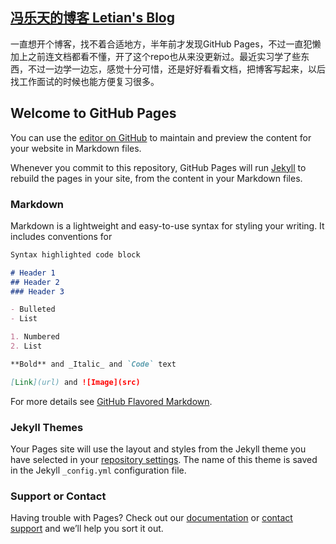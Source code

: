 ## [冯乐天的博客 Letian's Blog](https://letianfeng.github.io/)

一直想开个博客，找不着合适地方，半年前才发现GitHub Pages，不过一直犯懒加上之前连文档都看不懂，开了这个repo也从来没更新过。最近实习学了些东西，不过一边学一边忘，感觉十分可惜，还是好好看看文档，把博客写起来，以后找工作面试的时候也能方便复习很多。

## Welcome to GitHub Pages

You can use the [editor on GitHub](https://github.com/LetianFeng/LetianFeng.github.io/edit/master/README.md) to maintain and preview the content for your website in Markdown files.

Whenever you commit to this repository, GitHub Pages will run [Jekyll](https://jekyllrb.com/) to rebuild the pages in your site, from the content in your Markdown files.

### Markdown

Markdown is a lightweight and easy-to-use syntax for styling your writing. It includes conventions for

```markdown
Syntax highlighted code block

# Header 1
## Header 2
### Header 3

- Bulleted
- List

1. Numbered
2. List

**Bold** and _Italic_ and `Code` text

[Link](url) and ![Image](src)
```

For more details see [GitHub Flavored Markdown](https://guides.github.com/features/mastering-markdown/).

### Jekyll Themes

Your Pages site will use the layout and styles from the Jekyll theme you have selected in your [repository settings](https://github.com/LetianFeng/LetianFeng.github.io/settings). The name of this theme is saved in the Jekyll `_config.yml` configuration file.

### Support or Contact

Having trouble with Pages? Check out our [documentation](https://help.github.com/categories/github-pages-basics/) or [contact support](https://github.com/contact) and we’ll help you sort it out.
